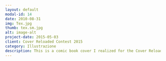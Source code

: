 ```yaml
---
layout: default
modal-id: 14
date: 2010-08-31
img: Tex.jpg
thumb: tex.sm.jpg
alt: image-alt
project-date: 2015-05-03
client: Cover Reloaded Contest 2015
category: Illustrazione
description: This is a comic book cover I realized for the Cover Reloaded Contest 2015. The theme of the contest was "Tex", a comic book serial published by Sergio Bonelli Editore. The comic book cover I re-elborated for the occasion was the famous one "Sulle piste del nord", number 122. "Watercolour and ink on paper.
---
```

